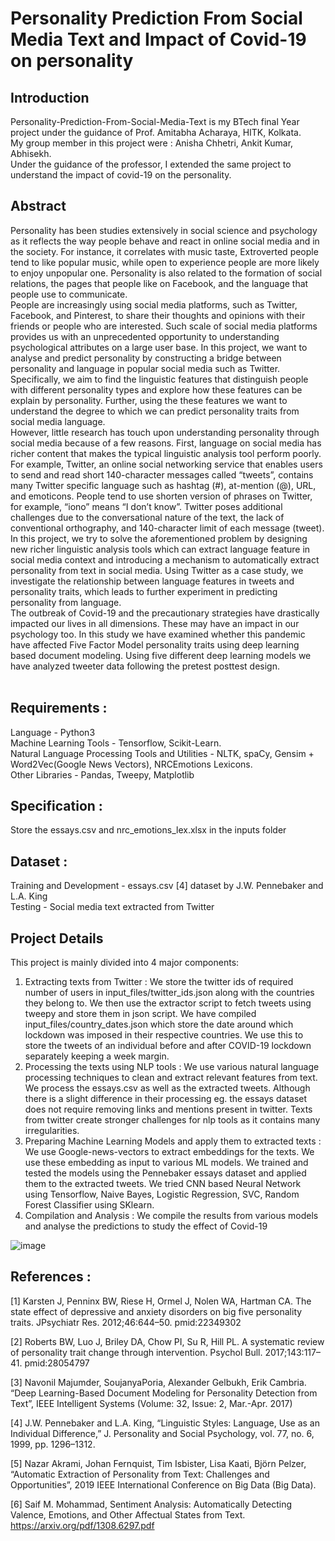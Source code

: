# Personality Prediction From Social Media Text  and   Impact of Covid-19 on personality
## Introduction
Personality-Prediction-From-Social-Media-Text is my BTech final Year project under the guidance of Prof. Amitabha Acharaya, HITK, Kolkata.<br/>
My group member in this project were : Anisha Chhetri, Ankit Kumar, Abhisekh. <br/>
Under the guidance of the professor, I extended the same project to understand the impact of covid-19 on the personality. </br>

## Abstract
Personality has been studies extensively in social science and psychology as it reflects the way people behave and react in online social media and in the society. For instance, it correlates with music taste, Extroverted people tend to like popular music, while open to experience people are more likely to enjoy unpopular one. Personality is also related to the formation of social relations, the pages that people like on Facebook, and the language that people use to communicate. <br />
People are increasingly using social media platforms, such as Twitter, Facebook, and Pinterest, to share their thoughts and opinions with their friends or people who are interested. Such scale of social media platforms provides us with an unprecedented opportunity to understanding psychological attributes on a large user base. In this project, we want to analyse and predict personality by constructing a bridge between personality and language in popular social media such as Twitter. Specifically, we aim to find the linguistic features that distinguish people with different personality types and explore how these features can be explain by personality. Further, using the these features we want to understand the degree to which we can predict personality traits from social media language.<br />
	However, little research has touch upon understanding personality through social media because of a few reasons. First, language on social media has richer content that makes the typical linguistic analysis tool perform poorly. For example, Twitter, an online social networking service that enables users to send and read short 140-character messages called “tweets”, contains many Twitter specific language such as hashtag (#), at-mention (@), URL, and emoticons. People tend to use shorten version of phrases on Twitter, for example, “iono” means “I don’t know”. Twitter poses additional challenges due to the conversational nature of the text, the lack of conventional orthography, and 140-character limit of each message (tweet).<br />
	 In this project, we try to solve the aforementioned problem by designing new richer linguistic analysis tools which can extract language feature in social media context and introducing a mechanism to automatically extract personality from text in social media. Using Twitter as a case study, we investigate the relationship between language features in tweets and personality traits, which leads to further experiment in predicting personality from language. <br />
   The outbreak of Covid-19 and the precautionary strategies have drastically impacted our lives in all dimensions. These may have an impact in our psychology too. In this study we have examined whether this pandemic have affected Five Factor Model personality traits using deep learning based document modeling. Using five different deep learning models we have analyzed tweeter data following the pretest posttest design.<br /><br />


## Requirements :
Language - Python3 <br />
Machine Learning Tools - Tensorflow, Scikit-Learn. <br />
Natural Language Processing Tools and Utilities - NLTK, spaCy, Gensim + Word2Vec(Google News Vectors), NRCEmotions Lexicons.<br />
Other Libraries - Pandas, Tweepy, Matplotlib<br />

## Specification :


Store the essays.csv and nrc_emotions_lex.xlsx in the inputs folder

## Dataset :
Training and Development - essays.csv [4] dataset by J.W. Pennebaker and L.A. King <br />
Testing - Social media text extracted from Twitter <br />

## Project Details
This project is mainly divided into 4 major components: <br />
1. Extracting texts from Twitter : We store the twitter ids of required number of users in input_files/twitter_ids.json along with the countries they belong to. We then use the extractor script to fetch tweets using tweepy and store them in json script. We have compiled input_files/country_dates.json which store the date around which lockdown was imposed in their respective countries. We use this to store the tweets of an individual before and after COVID-19 lockdown separately keeping a week margin.
2. Processing the texts using NLP tools : We use various natural language processing techniques to clean and extract relevant features from text. We process the essays.csv  as well as the extracted tweets. Although there is a slight difference in their processing eg. the essays dataset does not require removing links and mentions present in twitter. Texts from twitter create stronger challenges for nlp tools as it contains many irregularities.
3. Preparing Machine Learning Models and apply them to extracted texts : We use Google-news-vectors to extract embeddings for the texts. We use these embedding as input to various ML models. We trained and tested the models using the Pennebaker essays dataset and applied them to the extracted tweets. We tried CNN based Neural Network using Tensorflow,  Naive Bayes, Logistic Regression, SVC, Random Forest Classifier using SKlearn.
4. Compilation and Analysis : We compile the results from various models and analyse the predictions to study the effect of Covid-19

![image](https://user-images.githubusercontent.com/83718299/129464825-da79f464-3ea8-48ec-b149-30f0f8269dce.png)

## References :
[1] Karsten J, Penninx BW, Riese H, Ormel J, Nolen WA, Hartman CA. The state effect of depressive and anxiety disorders on big five personality traits. JPsychiatr Res. 2012;46:644–50. pmid:22349302

[2] Roberts BW, Luo J, Briley DA, Chow PI, Su R, Hill PL. A systematic review of personality trait change through intervention. Psychol Bull. 2017;143:117–41. pmid:28054797

[3] Navonil Majumder, SoujanyaPoria, Alexander Gelbukh, Erik Cambria. “Deep Learning-Based
Document Modeling for Personality Detection from Text”, IEEE Intelligent Systems (Volume: 32, Issue: 2, Mar.-Apr. 2017)

[4] J.W. Pennebaker and L.A. King, “Linguistic Styles: Language, Use as an Individual Difference,” J. Personality and Social Psychology, vol. 77, no. 6, 1999, pp. 1296–1312.

[5]  Nazar Akrami, Johan Fernquist, Tim Isbister, Lisa Kaati, Björn Pelzer, “Automatic Extraction of Personality from Text: Challenges and Opportunities”,   2019 IEEE International Conference on Big Data (Big Data).

[6] Saif M. Mohammad, Sentiment Analysis: Automatically Detecting Valence, Emotions, and Other Affectual States from Text. https://arxiv.org/pdf/1308.6297.pdf


